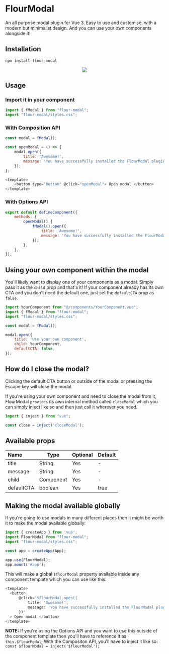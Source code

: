 # FlourModal
An all purpose modal plugin for Vue 3. Easy to use and customise, with a modern but minimalist design. And you can use your own components alongside it!

## Installation
```
npm install flour-modal
```

<p align="center">
  <img src="https://github.com/user-attachments/assets/4b8129dd-ab1b-4258-ba41-d1918e56cb66">
</p>

## Usage

### Import it in your component

```javascript
import { fModal } from "flour-modal";
import "flour-modal/styles.css";
```

### With Composition API
```javascript
const modal = fModal();

const openModal = () => {
    modal.open({
        title: 'Awesome!',
        message: 'You have successfully installed the FlourModal plugin. Please press OK to continue.',
    });
};

<template>
    <button type="button" @click="openModal"> Open modal </button>
</template>
```

### With Options API
```javascript
export default defineComponent({
    methods: {
        openModal() {
            fModal().open({
                title: 'Awesome!',
                message: 'You have successfully installed the FlourModal plugin. Please press OK to continue.'
            });
        },
    },
});
```

## Using your own component within the modal

You'll likely want to display one of your components as a modal. Simply pass it as the `child` prop and that's it! If your component already has its own CTA and you don't need the default one, just set the `defaultCTA` prop as `false`.

```javascript
import YourComponent from "@/components/YourComponent.vue";
import { fModal } from "flour-modal";
import "flour-modal/styles.css";

const modal = fModal();

modal.open({
    title: 'Use your own component',
    child: YourComponent,
    defaultCTA: false,
});
```

## How do I close the modal?
Clicking the default CTA button or outside of the modal or pressing the Escape key will close the modal.

If you're using your own component and need to close the modal from it, FlourModal `provides` its own internal method called `closeModal` which you can simply inject like so and then just call it wherever you need.

```javascript
import { inject } from "vue";

const close = inject('closeModal');
```

## Available props
Name | Type      | Optional | Default
:--|-----------|----------|--
title | String    | Yes | - 
message | String    | Yes | -
child | Component | Yes | -
defaultCTA | boolean   | Yes | true

## Making the modal available globally
If you're going to use modals in many different places then it might be worth it to make the modal available globally:
```javascript
import { createApp } from 'vue';
import FlourModal from "flour-modal";
import "flour-modal/styles.css";

const app = createApp(App);

app.use(FlourModal);
app.mount('#app');
```

This will make a global `$flourModal` property available inside any component template which you can use like this:
```javascript
<template>
  <button
      @click="$flourModal.open({
          title: 'Awesome!',
          message: 'You have successfully installed the FlourModal plugin. Please press OK to continue.',
      })"
  > Open modal </button>
</template>
```
**NOTE:** If you're using the Options API and you want to use this outside of the component template then you'll have to reference it as `this.$flourModal`; With the Compositon API, you'll have to inject it like so: `const $flourModal = inject('$flourModal');`
